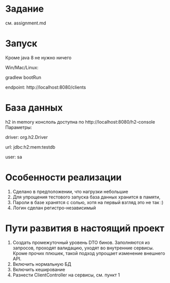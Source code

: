 # Задание
 см. assignment.md
 
# Запуск
Кроме java 8 не нужно ничего

Win/Mac/Linux:

gradlew bootRun

endpoint:
http://localhost:8080/clients

# База данных

h2 in memory
конслоль доступна по http://localhost:8080/h2-console
Параметры:

driver: org.h2.Driver

url: jdbc:h2:mem:testdb

user: sa

# Особенности реализации
1. Сделано в предположении, что нагрузки небольшие
2. Для упрощения тестового запуска база данных хранится в памяти, 
3. Пароли в базе хранятся с солью, хотя на первый взгляд это не так :)
4. Логин сделан регистро-независимый


# Пути развития в настоящий проект
1. Создать промежуточный уровень DTO бинов. Заполняются из запросов, проходят валидацию,
 уходят во внутренние сервисы. Кроме прочих плюшек, такой подход упрощает изменение внешнего API.
2. Включить нормальную БД
3. Включить кеширование
4. Разнести ClientController на сервисы, см. пункт 1
